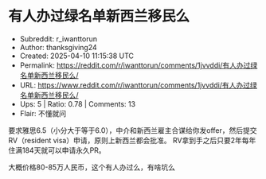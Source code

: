 # 有人办过绿名单新西兰移民么

- Subreddit: r_iwanttorun
- Author: thanksgiving24
- Created: 2025-04-10 11:15:38 UTC
- Permalink: https://reddit.com/r/iwanttorun/comments/1jvvddi/有人办过绿名单新西兰移民么/
- URL: https://www.reddit.com/r/iwanttorun/comments/1jvvddi/有人办过绿名单新西兰移民么/
- Ups: 5 | Ratio: 0.78 | Comments: 13
- Flair: 不懂就问


要求雅思6.5（小分大于等于6.0），中介和新西兰雇主合谋给你发offer，然后提交RV（resident
visa）申请，原则上新西兰都会批准。
RV拿到手之后只要2年每年住满184天就可以申请永久PR。

大概价格80-85万人民币，这个有人办过么，有啥坑么


